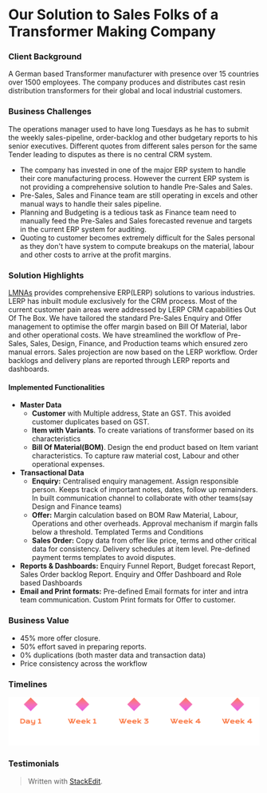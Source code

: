 
# Our Solution to Sales Folks of a Transformer Making Company

### Client Background
A German based Transformer manufacturer with presence over 15 countries over 1500 employees. The company produces and distributes cast resin distribution transformers for their global and local industrial customers. 
### Business Challenges
The operations manager used to have long Tuesdays as he has to submit the weekly sales-pipeline, order-backlog and other budgetary reports to his senior executives.
Different quotes from different sales person for the same Tender leading to disputes as there is no central CRM system.
 - The company has invested in one of the major ERP system to handle their  core manufacturing process. However the current ERP system is not providing a comprehensive solution to handle Pre-Sales and Sales. 
 - Pre-Sales, Sales and Finance team are still operating in excels and other manual ways to handle their sales pipeline.
 - Planning and Budgeting is a tedious task as Finance team need to manually feed the Pre-Sales and Sales forecasted revenue and targets in the current ERP system for auditing. 
 - Quoting to customer becomes extremely difficult for the Sales personal as they don't have system to compute breakups on the material, labour and other costs to arrive at the profit margins.

### Solution Highlights
[LMNAs](https://lmnas.com) provides comprehensive ERP(LERP) solutions to various industries. LERP has inbuilt module exclusively for the CRM process. Most of the current customer pain areas were addressed by LERP CRM capabilities Out Of The Box.
We have tailored the standard Pre-Sales Enquiry and Offer management to optimise the offer margin based on Bill Of Material, labor and other operational costs.
We have streamlined the workflow of Pre-Sales, Sales, Design, Finance, and Production teams which ensured zero manual errors. Sales projection are now  based on the LERP workflow. Order backlogs and delivery plans are reported through LERP reports and dashboards.
#### Implemented Functionalities

 - **Master Data**
	 - **Customer** with Multiple address, State an GST. This avoided customer duplicates based on GST.
	 - **Item with Variants**. To create variations of transformer based on its characteristics
	 - **Bill Of Material(BOM)**. Design the end product based on Item variant characteristics. To capture raw material cost, Labour and other operational expenses. 
 - **Transactional Data**
	 - **Enquiry:** Centralised enquiry management. Assign responsible person. Keeps track of important notes, dates, follow up remainders. In built communication channel to collaborate with other teams(say Design and Finance teams)
	 - **Offer:** Margin calculation based on BOM Raw Material, Labour, Operations and other overheads. Approval mechanism if margin falls below a threshold. Templated Terms and Conditions
	 - **Sales Order:** Copy data from offer like price, terms and other critical data for consistency. Delivery schedules at item level. Pre-defined payment terms templates to avoid disputes.
 - **Reports & Dashboards:** Enquiry Funnel Report, Budget forecast Report, Sales Order backlog Report. Enquiry and Offer Dashboard and Role based Dashboards
 - **Email and Print formats:** Pre-defined Email formats for inter and intra team communication. Custom Print formats for Offer to customer.

### Business Value
 - 45% more offer closure. 
 - 50% effort saved in preparing reports. 
 - 0% duplications (both master data and transaction data) 
 - Price consistency across the workflow
### Timelines
![enter image description here](https://github.com/lmnaslimited/marketing/blob/week35/linkedin/post/week35/project-timings.png?raw=true)

### Testimonials


> Written with [StackEdit](https://stackedit.io/).
<!--stackedit_data:
eyJoaXN0b3J5IjpbLTEyMTIxMjc2NDEsMTA0NzA4NDEzMSwtMz
MyODM3Mjc4LC04MDg3OTI5MzcsLTk3NjM1MTc2NywxOTUwMjYy
NTkwLDE3Nzk5NTI2OTQsLTc5MTExMjcyMSwtMjA4MjAxNTIzNy
w2MjUzOTI0ODIsMTkzOTMxNzYwOCwxNDk0NTI1MzU2LDY1NDAy
MTM0NywyMTI4MjYyNDczLC0zNzYyNDg4NzAsLTIwMzcyNTUyNT
csLTEyOTcxMzg2ODNdfQ==
-->